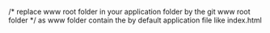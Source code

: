 /* replace www root folder in your application folder by the git www root folder */
as www folder contain the by default application file like index.html
